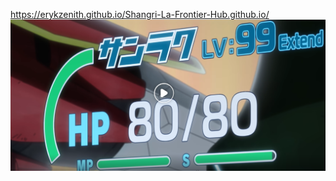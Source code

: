https://erykzenith.github.io/Shangri-La-Frontier-Hub.github.io/
![Photo Stream Social Preview](https://github.com/ErykZenith/Shangri-La-Frontier-HUB.github.io/blob/main/show.png?raw=true)
